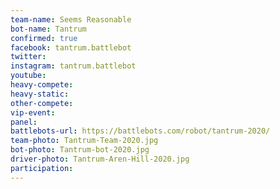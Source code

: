 ```yaml
---
team-name: Seems Reasonable
bot-name: Tantrum
confirmed: true
facebook: tantrum.battlebot
twitter:
instagram: tantrum.battlebot
youtube:
heavy-compete:
heavy-static:
other-compete:
vip-event:
panel:
battlebots-url: https://battlebots.com/robot/tantrum-2020/
team-photo: Tantrum-Team-2020.jpg
bot-photo: Tantrum-bot-2020.jpg
driver-photo: Tantrum-Aren-Hill-2020.jpg
participation:
---
```


